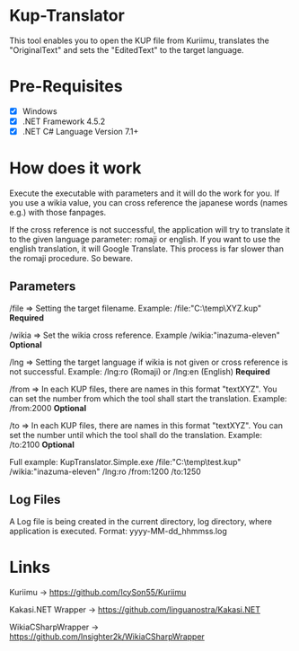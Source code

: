 # Kup-Translator
This tool enables you to open the KUP file from Kuriimu, translates the "OriginalText" and sets the "EditedText" to the target language.

# Pre-Requisites
- [x] Windows
- [x] .NET Framework 4.5.2
- [x] .NET C# Language Version 7.1+

# How does it work
Execute the executable with parameters and it will do the work for you.
If you use a wikia value, you can cross reference the japanese words (names e.g.) with those fanpages.

If the cross reference is not successful, the application will try to translate it to the given language parameter: romaji or english.
If you want to use the english translation, it will Google Translate. This process is far slower than the romaji procedure. So beware.

## Parameters
/file => Setting the target filename. Example: /file:"C:\temp\XYZ.kup" **Required**

/wikia => Set the wikia cross reference. Example /wikia:"inazuma-eleven" **Optional**

/lng => Setting the target language if wikia is not given or cross reference is not successful. Example: /lng:ro (Romaji) or /lng:en (English) **Required**

/from => In each KUP files, there are names in this format "textXYZ". You can set the number from which the tool shall start the translation. Example: /from:2000 **Optional**

/to => In each KUP files, there are names in this format "textXYZ". You can set the number until which the tool shall do the translation. Example: /to:2100 **Optional**

Full example: KupTranslator.Simple.exe /file:"C:\temp\test.kup" /wikia:"inazuma-eleven" /lng:ro /from:1200 /to:1250

## Log Files
A Log file is being created in the current directory, log directory, where application is executed.
Format: yyyy-MM-dd_hhmmss.log

# Links
Kuriimu -> https://github.com/IcySon55/Kuriimu

Kakasi.NET Wrapper -> https://github.com/linguanostra/Kakasi.NET

WikiaCSharpWrapper -> https://github.com/Insighter2k/WikiaCSharpWrapper
